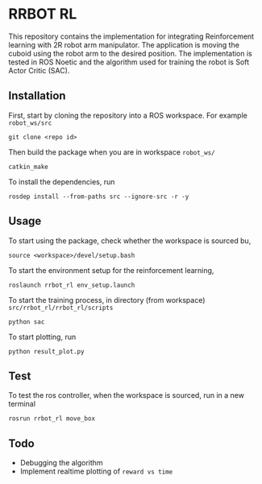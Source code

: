 # RRBOT RL

This repository contains the implementation for integrating Reinforcement learning with 2R robot arm manipulator. The application is moving the cuboid using the robot arm to the desired position. The implementation is tested in ROS Noetic and the algorithm used for training the robot is Soft Actor Critic (SAC).

## Installation

First, start by cloning the repository into a ROS workspace. For example `robot_ws/src`

```
git clone <repo id>
```

Then build the package when you are in workspace `robot_ws/`

```
catkin_make
```

To install the dependencies, run

```
rosdep install --from-paths src --ignore-src -r -y
```

## Usage

To start using the package, check whether the workspace is sourced bu,

```
source <workspace>/devel/setup.bash
```

To start the environment setup for the reinforcement learning,

```
roslaunch rrbot_rl env_setup.launch
```

To start the training process, in directory (from workspace) `src/rrbot_rl/rrbot_rl/scripts`

```
python sac
```

To start plotting, run

```
python result_plot.py
```

## Test


To test the ros controller, when the workspace is sourced, run in a new terminal

```
rosrun rrbot_rl move_box
```

## Todo

- Debugging the algorithm
- Implement realtime plotting of `reward vs time`
